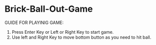 # Brick-Ball-Out-Game
GUIDE FOR PLAYINIG GAME:
1. Press Enter Key or Left or Right Key to start game.
2. Use left and Right Key to move bottom button as you need to hit ball.
